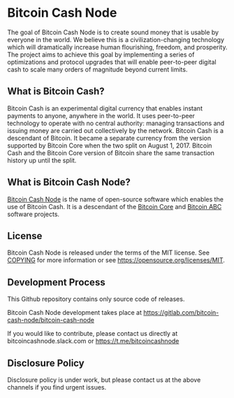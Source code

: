 Bitcoin Cash Node
=================

The goal of Bitcoin Cash Node is to create sound money that is usable by everyone in
the world. We believe this is a civilization-changing technology which will
dramatically increase human flourishing, freedom, and prosperity. The project
aims to achieve this goal by implementing a series of optimizations and
protocol upgrades that will enable peer-to-peer digital cash to scale many
orders of magnitude beyond current limits.

What is Bitcoin Cash?
---------------------

Bitcoin Cash is an experimental digital
currency that enables instant payments to anyone, anywhere in the world. It
uses peer-to-peer technology to operate with no central authority: managing
transactions and issuing money are carried out collectively by the network.
Bitcoin Cash is a descendant of Bitcoin. It became a separate currency from
the version supported by Bitcoin Core when the two split on August 1, 2017.
Bitcoin Cash and the Bitcoin Core version of Bitcoin share the same
transaction history up until the split.

What is Bitcoin Cash Node?
--------------------

[Bitcoin Cash Node](https://www.bitcoincashnode.org) is the name of open-source software which enables the use of
Bitcoin Cash. It is a descendant of the [Bitcoin Core](https://bitcoincore.org) 
and [Bitcoin ABC](https://www.bitcoinabc.org) software projects.

License
-------

Bitcoin Cash Node is released under the terms of the MIT license. See
[COPYING](COPYING) for more information or see
https://opensource.org/licenses/MIT.

Development Process
-------------------

This Github repository contains only source code of releases.

Bitcoin Cash Node development takes place at https://gitlab.com/bitcoin-cash-node/bitcoin-cash-node

If you would like to contribute, please contact us directly at bitcoincashnode.slack.com 
or https://t.me/bitcoincashnode

Disclosure Policy
-----------------

Disclosure policy is under work, but please contact us at the above channels if you find urgent issues.
